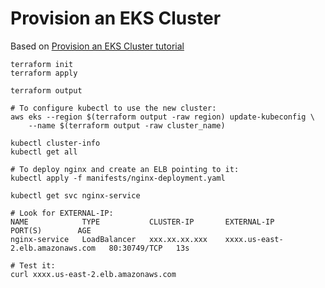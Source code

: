 # Provision an EKS Cluster

Based on [Provision an EKS Cluster tutorial](https://developer.hashicorp.com/terraform/tutorials/kubernetes/eks)

```
terraform init
terraform apply

terraform output

# To configure kubectl to use the new cluster:
aws eks --region $(terraform output -raw region) update-kubeconfig \
    --name $(terraform output -raw cluster_name)

kubectl cluster-info
kubectl get all

# To deploy nginx and create an ELB pointing to it:
kubectl apply -f manifests/nginx-deployment.yaml

kubectl get svc nginx-service

# Look for EXTERNAL-IP:
NAME            TYPE           CLUSTER-IP       EXTERNAL-IP                        PORT(S)        AGE
nginx-service   LoadBalancer   xxx.xx.xx.xxx    xxxx.us-east-2.elb.amazonaws.com   80:30749/TCP   13s

# Test it:
curl xxxx.us-east-2.elb.amazonaws.com
```
